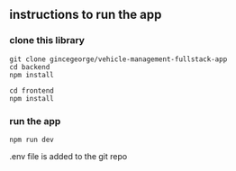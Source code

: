 ## instructions to run the app

### clone this library 

```
git clone gincegeorge/vehicle-management-fullstack-app
cd backend 
npm install 

cd frontend 
npm install

```

### run the app

```
npm run dev
```

.env file is added to the git repo